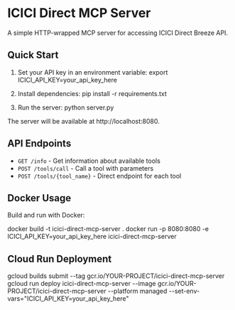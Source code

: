 # ICICI Direct MCP Server

A simple HTTP-wrapped MCP server for accessing ICICI Direct Breeze API.

## Quick Start

1. Set your API key in an environment variable:
export ICICI_API_KEY=your_api_key_here



2. Install dependencies:
pip install -r requirements.txt



3. Run the server:
python server.py



The server will be available at http://localhost:8080.

## API Endpoints

- `GET /info` - Get information about available tools
- `POST /tools/call` - Call a tool with parameters
- `POST /tools/{tool_name}` - Direct endpoint for each tool

## Docker Usage

Build and run with Docker:

docker build -t icici-direct-mcp-server . docker run -p 8080:8080 -e ICICI_API_KEY=your_api_key_here icici-direct-mcp-server



## Cloud Run Deployment

gcloud builds submit --tag gcr.io/YOUR-PROJECT/icici-direct-mcp-server gcloud run deploy icici-direct-mcp-server
--image gcr.io/YOUR-PROJECT/icici-direct-mcp-server
--platform managed
--set-env-vars="ICICI_API_KEY=your_api_key_here"



